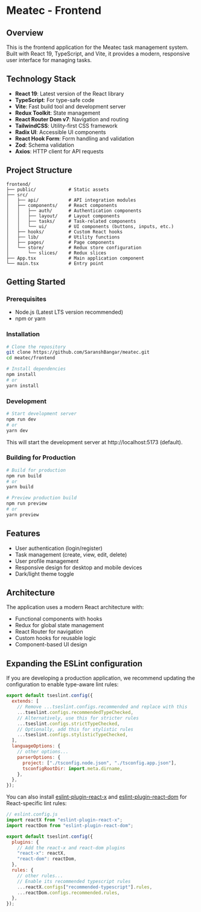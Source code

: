 # Meatec - Frontend

## Overview

This is the frontend application for the Meatec task management system. Built with React 19, TypeScript, and Vite, it provides a modern, responsive user interface for managing tasks.

## Technology Stack

- **React 19**: Latest version of the React library
- **TypeScript**: For type-safe code
- **Vite**: Fast build tool and development server
- **Redux Toolkit**: State management
- **React Router Dom v7**: Navigation and routing
- **TailwindCSS**: Utility-first CSS framework
- **Radix UI**: Accessible UI components
- **React Hook Form**: Form handling and validation
- **Zod**: Schema validation
- **Axios**: HTTP client for API requests

## Project Structure

```
frontend/
├── public/            # Static assets
├── src/
│   ├── api/           # API integration modules
│   ├── components/    # React components
│   │   ├── auth/      # Authentication components
│   │   ├── layout/    # Layout components
│   │   ├── tasks/     # Task-related components
│   │   └── ui/        # UI components (buttons, inputs, etc.)
│   ├── hooks/         # Custom React hooks
│   ├── lib/           # Utility functions
│   ├── pages/         # Page components
│   └── store/         # Redux store configuration
│       └── slices/    # Redux slices
├── App.tsx            # Main application component
└── main.tsx           # Entry point
```

## Getting Started

### Prerequisites

- Node.js (Latest LTS version recommended)
- npm or yarn

### Installation

```bash
# Clone the repository
git clone https://github.com/SaranshBangar/meatec.git
cd meatec/frontend

# Install dependencies
npm install
# or
yarn install
```

### Development

```bash
# Start development server
npm run dev
# or
yarn dev
```

This will start the development server at http://localhost:5173 (default).

### Building for Production

```bash
# Build for production
npm run build
# or
yarn build

# Preview production build
npm run preview
# or
yarn preview
```

## Features

- User authentication (login/register)
- Task management (create, view, edit, delete)
- User profile management
- Responsive design for desktop and mobile devices
- Dark/light theme toggle

## Architecture

The application uses a modern React architecture with:

- Functional components with hooks
- Redux for global state management
- React Router for navigation
- Custom hooks for reusable logic
- Component-based UI design

## Expanding the ESLint configuration

If you are developing a production application, we recommend updating the configuration to enable type-aware lint rules:

```js
export default tseslint.config({
  extends: [
    // Remove ...tseslint.configs.recommended and replace with this
    ...tseslint.configs.recommendedTypeChecked,
    // Alternatively, use this for stricter rules
    ...tseslint.configs.strictTypeChecked,
    // Optionally, add this for stylistic rules
    ...tseslint.configs.stylisticTypeChecked,
  ],
  languageOptions: {
    // other options...
    parserOptions: {
      project: ["./tsconfig.node.json", "./tsconfig.app.json"],
      tsconfigRootDir: import.meta.dirname,
    },
  },
});
```

You can also install [eslint-plugin-react-x](https://github.com/Rel1cx/eslint-react/tree/main/packages/plugins/eslint-plugin-react-x) and [eslint-plugin-react-dom](https://github.com/Rel1cx/eslint-react/tree/main/packages/plugins/eslint-plugin-react-dom) for React-specific lint rules:

```js
// eslint.config.js
import reactX from "eslint-plugin-react-x";
import reactDom from "eslint-plugin-react-dom";

export default tseslint.config({
  plugins: {
    // Add the react-x and react-dom plugins
    "react-x": reactX,
    "react-dom": reactDom,
  },
  rules: {
    // other rules...
    // Enable its recommended typescript rules
    ...reactX.configs["recommended-typescript"].rules,
    ...reactDom.configs.recommended.rules,
  },
});
```
